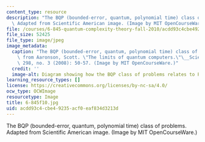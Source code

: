 ```yaml
---
content_type: resource
description: "The BQP (bounded-error, quantum, polynomial time) class of problems.\
  \ Adapted from Scientific American image. (Image by MIT OpenCourseWare.)\r\n\r\n"
file: /courses/6-845-quantum-complexity-theory-fall-2010/acdd93c4cbe49235acf0eaf834d3213d_6-845f10.jpg
file_size: 52425
file_type: image/jpeg
image_metadata:
  caption: "The BQP (bounded-error, quantum, polynomial time) class of problems. Adapted\
    \ from Aaronson, Scott. \"The limits of quantum computers.\"\__Scientific American_\
    \ 298, no. 3 (2008): 50-57. (Image by MIT OpenCourseWare.)"
  credit: ''
  image-alt: Diagram showing how the BQP class of problems relates to P, NP, and PSPACE.
learning_resource_types: []
license: https://creativecommons.org/licenses/by-nc-sa/4.0/
ocw_type: OCWImage
resourcetype: Image
title: 6-845f10.jpg
uid: acdd93c4-cbe4-9235-acf0-eaf834d3213d
---
```

The BQP (bounded-error, quantum, polynomial time) class of problems. Adapted from Scientific American image. (Image by MIT OpenCourseWare.)

